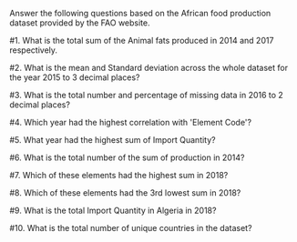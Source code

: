Answer the following questions based on the African food production dataset provided by the FAO website.

#1. What is the total sum of the Animal fats produced in 2014 and 2017 respectively.

#2. What is the mean and Standard deviation across the whole dataset for the year 2015 to 3 decimal places?

#3. What is the total number and percentage of missing data in 2016 to 2 decimal places?

#4. Which year had the highest correlation with 'Element Code'?

#5. What year had the highest sum of Import Quantity?

#6. What is the total number of the sum of production in 2014?

#7. Which of these elements had the highest sum in 2018?

#8. Which of these elements had the 3rd lowest sum in 2018?

#9. What is the total Import Quantity in Algeria in 2018?

#10. What is the total number of unique countries in the dataset?